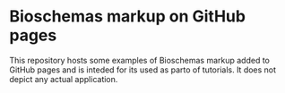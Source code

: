 # Bioschemas markup on GitHub pages
This repository hosts some examples of Bioschemas markup added to GitHub pages and is inteded for its used as parto of tutorials. 
It does not depict any actual application.
